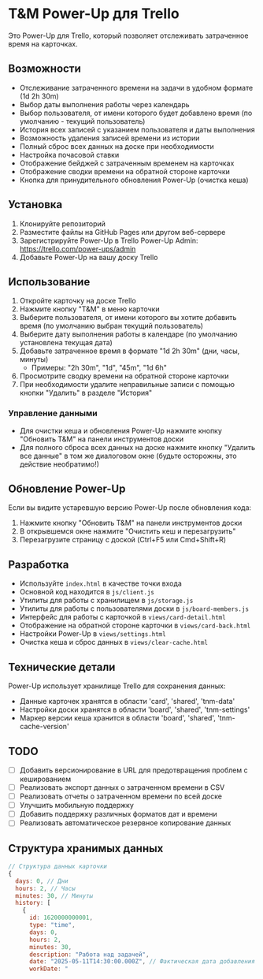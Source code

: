 # T&M Power-Up для Trello

Это Power-Up для Trello, который позволяет отслеживать затраченное время на карточках.

## Возможности

- Отслеживание затраченного времени на задачи в удобном формате (1d 2h 30m)
- Выбор даты выполнения работы через календарь
- Выбор пользователя, от имени которого будет добавлено время (по умолчанию - текущий пользователь)
- История всех записей с указанием пользователя и даты выполнения
- Возможность удаления записей времени из истории
- Полный сброс всех данных на доске при необходимости
- Настройка почасовой ставки
- Отображение бейджей с затраченным временем на карточках
- Отображение сводки времени на обратной стороне карточки
- Кнопка для принудительного обновления Power-Up (очистка кеша)

## Установка

1. Клонируйте репозиторий
2. Разместите файлы на GitHub Pages или другом веб-сервере
3. Зарегистрируйте Power-Up в Trello Power-Up Admin: https://trello.com/power-ups/admin
4. Добавьте Power-Up на вашу доску Trello

## Использование

1. Откройте карточку на доске Trello
2. Нажмите кнопку "T&M" в меню карточки
3. Выберите пользователя, от имени которого вы хотите добавить время (по умолчанию выбран текущий пользователь)
4. Выберите дату выполнения работы в календаре (по умолчанию установлена текущая дата)
5. Добавьте затраченное время в формате "1d 2h 30m" (дни, часы, минуты)
   - Примеры: "2h 30m", "1d", "45m", "1d 6h"
6. Просмотрите сводку времени на обратной стороне карточки
7. При необходимости удалите неправильные записи с помощью кнопки "Удалить" в разделе "История"

### Управление данными

- Для очистки кеша и обновления Power-Up нажмите кнопку "Обновить T&M" на панели инструментов доски
- Для полного сброса всех данных на доске нажмите кнопку "Удалить все данные" в том же диалоговом окне (будьте осторожны, это действие необратимо!)

## Обновление Power-Up

Если вы видите устаревшую версию Power-Up после обновления кода:

1. Нажмите кнопку "Обновить T&M" на панели инструментов доски
2. В открывшемся окне нажмите "Очистить кеш и перезагрузить"
3. Перезагрузите страницу с доской (Ctrl+F5 или Cmd+Shift+R)

## Разработка

- Используйте `index.html` в качестве точки входа
- Основной код находится в `js/client.js`
- Утилиты для работы с хранилищем в `js/storage.js`
- Утилиты для работы с пользователями доски в `js/board-members.js`
- Интерфейс для работы с карточкой в `views/card-detail.html`
- Отображение на обратной стороне карточки в `views/card-back.html`
- Настройки Power-Up в `views/settings.html`
- Очистка кеша и сброс данных в `views/clear-cache.html`

## Технические детали

Power-Up использует хранилище Trello для сохранения данных:
- Данные карточек хранятся в области 'card', 'shared', 'tnm-data'
- Настройки доски хранятся в области 'board', 'shared', 'tnm-settings'
- Маркер версии кеша хранится в области 'board', 'shared', 'tnm-cache-version'

## TODO

- [ ] Добавить версионирование в URL для предотвращения проблем с кешированием
- [ ] Реализовать экспорт данных о затраченном времени в CSV
- [ ] Реализовать отчеты о затраченном времени по всей доске
- [ ] Улучшить мобильную поддержку
- [ ] Добавить поддержку различных форматов дат и времени
- [ ] Реализовать автоматическое резервное копирование данных

## Структура хранимых данных

```javascript
// Структура данных карточки
{
  days: 0, // Дни
  hours: 2, // Часы
  minutes: 30, // Минуты
  history: [
    {
      id: 1620000000001,
      type: "time",
      days: 0,
      hours: 2,
      minutes: 30,
      description: "Работа над задачей",
      date: "2025-05-11T14:30:00.000Z", // Фактическая дата добавления записи
      workDate: "